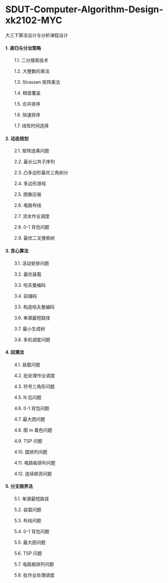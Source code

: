 # SDUT-Computer-Algorithm-Design-xk2102-MYC
大三下算法设计与分析课程设计

#### 1. 递归与分治策略
&emsp;&emsp;1.1. 二分搜索技术

&emsp;&emsp;1.2. 大整数的乘法

&emsp;&emsp;1.3. Strassen 矩阵乘法

&emsp;&emsp;1.4. 棋盘覆盖

&emsp;&emsp;1.5. 合并排序

&emsp;&emsp;1.6. 快速排序

&emsp;&emsp;1.7. 线性时间选择

#### 2. 动态规划

&emsp;&emsp;2.1. 矩阵连乘问题

&emsp;&emsp;2.2. 最长公共子序列

&emsp;&emsp;2.3. 凸多边形最优三角剖分

&emsp;&emsp;2.4. 多边形游戏

&emsp;&emsp;2.5. 图像压缩

&emsp;&emsp;2.6. 电路布线

&emsp;&emsp;2.7. 流水作业调度

&emsp;&emsp;2.8. 0-1 背包问题

&emsp;&emsp;2.9. 最优二叉搜索树

#### 3. 贪心算法

&emsp;&emsp;3.1. 活动安排问题

&emsp;&emsp;3.2. 最优装载

&emsp;&emsp;3.3. 哈夫曼编码

&emsp;&emsp;3.4. 前缀码

&emsp;&emsp;3.5. 构造哈夫曼编码

&emsp;&emsp;3.6. 单源最短路径

&emsp;&emsp;3.7. 最小生成树

&emsp;&emsp;3.8. 多机调度问题

#### 4. 回溯法

&emsp;&emsp;4.1. 装载问题

&emsp;&emsp;4.2. 批处理作业调度

&emsp;&emsp;4.3. 符号三角形问题

&emsp;&emsp;4.5. N 后问题

&emsp;&emsp;4.6. 0-1 背包问题

&emsp;&emsp;4.7. 最大团问题

&emsp;&emsp;4.8. 图 m 着色问题

&emsp;&emsp;4.9. TSP 问题

&emsp;&emsp;4.10. 圆排列问题

&emsp;&emsp;4.11. 电路板排列问题

&emsp;&emsp;4.12. 连续邮资问题

#### 5. 分支限界法

&emsp;&emsp;5.1. 单源最短路径

&emsp;&emsp;5.2. 装载问题

&emsp;&emsp;5.3. 布线问题

&emsp;&emsp;5.4. 0-1 背包问题

&emsp;&emsp;5.5. 最大团问题

&emsp;&emsp;5.6. TSP 问题

&emsp;&emsp;5.7. 电路板排列问题

&emsp;&emsp;5.8. 批作业处理调度

